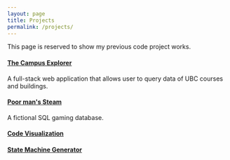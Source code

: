 ```yaml
---
layout: page
title: Projects
permalink: /projects/
---
```


This page is reserved to show my previous code project works.



#### [The Campus Explorer](https://github.com/YixueXu1984/CampusExplorer)

A full-stack web application that allows user to query data of UBC courses and buildings.

#### [Poor man's Steam](https://github.com/niloo9876/CPSC304_project)

A fictional SQL gaming database.

#### [Code Visualization](https://github.com/YixueXu1984/Code-Visualization)

#### [State Machine Generator](https://github.com/YixueXu1984/DSL-Project)

